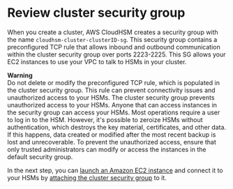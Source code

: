 # Review cluster security group<a name="configure-sg"></a>

 When you create a cluster, AWS CloudHSM creates a security group with the name `cloudhsm-cluster-clusterID-sg`\. This security group contains a preconfigured TCP rule that allows inbound and outbound communication within the cluster security group over ports 2223\-2225\. This SG allows your EC2 instances to use your VPC to talk to HSMs in your cluster\. 

**Warning**  
 Do not delete or modify the preconfigured TCP rule, which is populated in the cluster security group\. This rule can prevent connectivity issues and unauthorized access to your HSMs\. 
 The cluster security group prevents unauthorized access to your HSMs\. Anyone that can access instances in the security group can access your HSMs\. Most operations require a user to log in to the HSM\. However, it's possible to zeroize HSMs without authentication, which destroys the key material, certificates, and other data\. If this happens, data created or modified after the most recent backup is lost and unrecoverable\. To prevent the unauthorized access, ensure that only trusted administrators can modify or access the instances in the default security group\. 

 In the next step, you can [launch an Amazon EC2 instance](launch-client-instance.md) and connect it to your HSMs by [attaching the cluster security group](configure-sg-client-instance.md) to it\.
